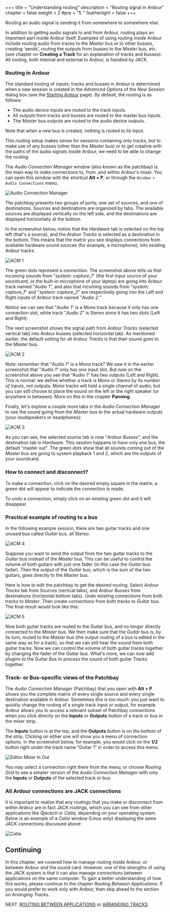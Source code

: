 +++
title = "Understanding routing"
description = "Routing signal in Ardour"
chapter = false
weight = 2
#pre = "<b>1. </b>"
featherlight = false
+++

Routing an audio signal is sending it from somewhere to somewhere else.

In addition to getting audio signals to and from Ardour, routing plays an
important part inside Ardour itself. Examples of using routing inside Ardour
include routing audio from tracks to the _Master_ bus or to other busses,
creating 'sends', routing the outputs from busses to the _Master_ bus, etc. (see
chapter on **Creating a Track** for an explanation of tracks and busses). All
routing, both internal and external to Ardour, is handled by JACK.

### Routing in Ardour

The standard routing of inputs, tracks and busses in Ardour is determined when
a new session is created in the _Advanced Options_ of the _New Session_ dialog
box (see the [Starting Ardour](../../getting-started/starting-ardour-on-ubuntu/)
page). By default, the routing is as follows:

- The audio device inputs are routed to the track inputs.
- All outputs from tracks and busses are routed to the master bus inputs.
- The _Master_ bus outputs are routed to the audio device outputs.

Note that when a new bus is created, nothing is routed to its input.

This routing setup makes sense for sessions containing only tracks, but to make
use of any busses (other than the _Master_ bus) or to get creative with the
paths of the audio signals inside Ardour, we need to be able to change the
routing. 

The _Audio Connection Manager_ window (also known as the patchbay) is the main
way to make connections to, from ,and within Ardour's mixer. You can open this
window with the shortcut **Alt + P**, or through the
`Window > Audio Connections` menu.

![_Audio Connection Manager_](en/ardour7-audio-connections-in-menu.png) 

The patchbay presents two groups of ports; one set of sources, and one of
destinations. Sources and destinations are organized by tabs. The available
sources are displayed vertically on the left side, and the destinations are
displayed horizontally at the bottom.

In the screenshot below, notice that the _Hardware_ tab is selected on the top
left (that's a source), and the *_Ardour Tracks_* is selected as a destination
in the bottom. This means that the matrix you see displays connections from
available hardware sound sources (for example, a microphone), into existing
Ardour tracks.  

![ACM 1](en/Ardour4_Audio_Connection_Manager_1.png) 

The green dots represent a connection. The screenshot above tells us that
incoming sounds from "*system: capture\_1*" (the first input source of your
soundcard, or the built-in microphone of your laptop) are going into Ardour
track named "*Audio 1*", and also that incoming sounds from "*system:
capture\_1*" and "*system: capture\_2*" are respectively going into the Left and
Right inputs of Ardour track named "*Audio 2.*" 

Notice we can see that "*Audio 1*" is a Mono track because it only has one
connection slot, while track "*Audio 2*" is Stereo since it has two slots (Left
and Right).

The next screenshot shows the signal path from _Ardour Tracks_ (selected
vertical tab) into Ardour busses (selected horizontal tab). As mentioned
earlier, the default setting for all _Ardour Tracks_ is that their sound goes to
the _Master_ bus.

![ACM 2](en/Ardour4_Audio_Connection_Manager_2.png) 

Note: remember that "*Audio 1*" is a Mono track? We saw it in the earlier
screenshot that "*Audio 1*" only has one input slot. But now on the screenshot
above you see that "Audio 1" has two outputs (Left and Right). This is normal:
we define whether a track is Mono or Stereo by its *number of inputs*, not
outputs. Mono tracks will hold a single channel of audio, but you can still
choose to place the sound on the left or the right speaker (or anywhere in
between). More on this in the chapter **Panning**.

Finally, let's explore a couple more tabs in the _Audio Connection Manager_ to
see the sound going from the _Master_ bus to the actual hardware outputs (your
loudspeakers or headphones):

![ACM 3](en/Ardour4_Audio_Connection_Manager_3.png) 

As you can see, the selected source tab is now "*Ardour Busses*", and the
destination tab is _Hardware_. This session happens to have only one bus, the
default "master out". The green dots show that all sounds coming out of the
_Master_ bus are going to system playback 1 and 2, which are the outputs of your
soundcard. 

### How to connect and disconnect?

To make a connection, click on the desired empty square in the matrix; a green
dot will appear to indicate the connection is made.

To undo a connection, simply click on an existing green dot and it will
disappear.

### Practical example of routing to a bus 

In the following example session, there are two guitar tracks and one
unused bus called _Guitar_ bus, all Stereo.

![ACM 4](en/Ardour4_Ardour_Connection_Manager_4.png) 

Suppose you want to send the output from the two guitar tracks to the _Guitar_
bus instead of the _Master_ bus. This can be useful to control the volume of
both guitars with just one fader (in this case the _Guitar_ bus fader). Then the
output of the _Guitar_ bus, which is the sum of the two guitars, goes directly
to the _Master_ bus.

Here is how to edit the patchbay to get the desired routing. Select _Ardour
Tracks_ tab from _Sources_ (vertical tabs), and _Ardour Busses_ from
destinations (horizontal bottom tabs). Undo existing connections from both
tracks to _Master_. Then create connections from both tracks to _Guitar_ bus.
The final result would look like this: 

![ACM 5](en/Ardour4_Audio_Connection_Manager_5.png) 

Now both guitar tracks are routed to the _Guitar_ bus, and no longer directly
connected to the _Master_ bus. We then make sure that the _Guitar_ bus is, by its
turn, routed to the _Master_ bus (the output routing of a bus is edited in the
same way as for a track), so that we can still hear the sound from both guitar
tracks. Now we can control the volume of both guitar tracks together by changing
the fader of the _Guitar_ bus. What's more, we can now add plugins to the Guitar
Bus to process the sound of both guitar Tracks together.

### Track- or Bus-specific views of the Patchbay

The _Audio Connection Manager_ (Patchbay) that you open with **Alt + P** shows you 
the complete matrix of every single source and every single destination
available in Ardour. Sometimes this is too much: you just want to quickly change 
the routing of a single track input or output, for example. Ardour allows you to 
access a relevant subset of Patchbay connections when you click directly on the 
**Inputs** or **Outputs** button of a track or bus in the mixer strip.

The **Inputs** button is at the top, and the **Outputs** button is on the bottom
of the  strip. Clicking on either one will show you a menu of connection
options. In the  screenshot below, for example, you would click on the **1/2**
button right under the track name "Guitar 1" in order to access this menu:

![Editor Mixer In Out](en/ardour7-editor-mixer-in-out.png)

You may select a connection right there from the menu, or choose _Routing Grid_ 
to see a simpler version of the _Audio Connection Manager_ with only the
**Inputs** or **Outputs** of the selected track or bus. 

### All Ardour connections are JACK connections

It is important to realize that any routings that you make or disconnect from
within Ardour are in fact JACK routings, which you can see from other
applications like _Qjackctl_ or _Catia_, depending on your operating system.
Below is an example of a _Catia_ window (Linux only) displaying the same JACK
connections discussed above:

![Catia](en/Ardour4_Catia_Example.png) 

Continuing
----------

In this chapter, we covered how to manage routing inside Ardour, or between
Ardour and the sound card. However, one of the strengths of using the JACK
system is that it can also manage connections between applications on the same
computer. To gain a better understanding of how this works, please continue to
the chapter _Routing Between Applications_. If you would prefer to work only
with Ardour, then skip ahead to the section on _Arranging Tracks_.

NEXT: [ROUTING BETWEEN APPLICATIONS](../routing-between-applications) or 
[ARRANGING TRACKS](../arranging-tracks)
